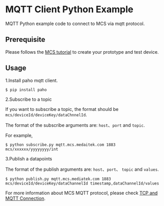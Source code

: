 # MQTT Client Python Example

MQTT Python example code to connect to MCS via mqtt protocol.

## Prerequisite

Please follows the [MCS tutorial](https://mcs.mediatek.com/resources/latest/tutorial/getting_started) to create your prototype and test device.

## Usage

1.Install paho mqtt client.

```
$ pip install paho
```

2.Subscribe to a topic

If you want to subscribe a topic, the format should be `mcs/deviceId/deviceKey/dataChnnelId`.

The format of the subscribe arguments are: `host`、`port` and `topic`.

For example,

```
$ python subscribe.py mqtt.mcs.medaitek.com 1883 mcs/xxxxxx/yyyyyyyy/int
```
3.Publish a datapoints

The format of the publish arguments are: `host`、`port`、 `topic` and `values`.

```
$ python publish.py mqtt.mcs.mediatek.com 1883 mcs/deviceId/deviceKey/dataChannelId timestamp,dataChannelId/values
```

For more information about MCS MQTT protocol, please check [TCP and MQTT Connection](https://mcs.mediatek.com/resources/latest/tutorial/communication_channels).
